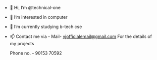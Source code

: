 - 👋 Hi, I’m @technical-one
- 👀 I’m interested in computer
- 🌱 I’m currently studying b-tech cse
- 📫 Contact me via -
     Mail- vjofficialemail@gmail.com
For the details of my projects
     
    Phone no. - 90153 70592

